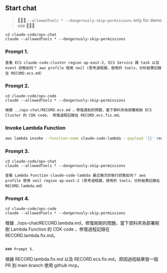 ## Start chat
> 🚨🚨🚨 `--allowedTools * --dangerously-skip-permissions` only for demo use 🚨🚨🚨
```
cd claude-code/ops-chat
claude --allowedTools * --dangerously-skip-permissions
```


### Prompt 1.
```
查看 ECS claude-code-cluster region ap-east-2, ECS Service 跟 task 以及 event 狀態如何？ aws profile 使用 neil (思考過程跟，使用的 tools，分析結果記錄在 RECORD.ecs.md）
```

### Prompt 2.
```
cd claude-code/ops-code
claude --allowedTools * --dangerously-skip-permissions
```

```
根據 ../ops-chat/RECORD.ecs.md ，修復遇到的問題，當下資料夾為部署剛剛 ECS Cluster 的 CDK code， 修復過程記錄在 RECORD.ecs.fix.md。
```

### Invoke Lambda Function
```bash
aws lambda invoke --function-name claude-code-lambda --payload '{}' response.json --region ap-east-2 && cat response.json | jq
```

### Prompt 3.
```
cd claude-code/ops-chat
claude --allowedTools * --dangerously-skip-permissions
```
```
查看 Lambda Function claude-code-lambda 最近幾次的執行狀態如何？ aws profile 使用 neil region ap-east-2 (思考過程跟，使用的 tools，分析結果記錄在 RECORD.lambda.md）
```

### Prompt 4.
```
cd claude-code/ops-code
claude --allowedTools * --dangerously-skip-permissions
```
根據 ../ops-chat/RECORD.lambda.md，修復剛剛的問題，當下資料夾為部署剛剛 Lambda Function 的 CDK code ，修復過程記錄在 RECORD.lambda.fix.md。
```

### Prompt 5.
```
根據  RECORD.lambda.fix.md 以及 RECORD.ecs.fix.md，原因過程結果發一個 PR 到 main branch 使用 github mcp。
```